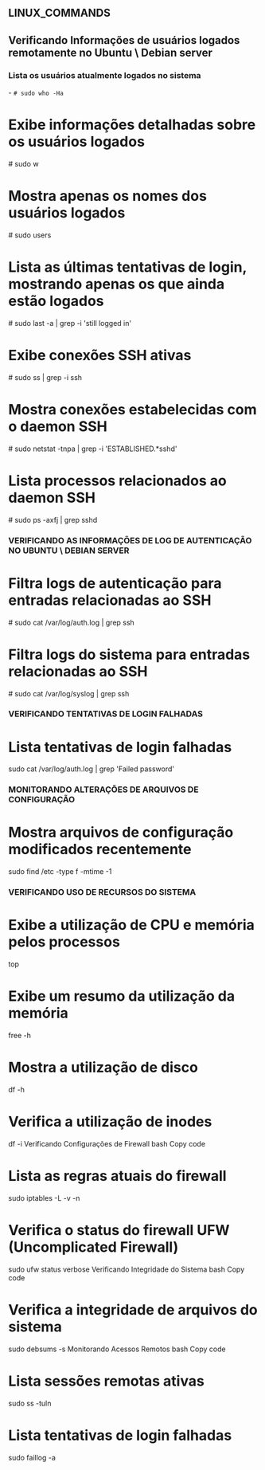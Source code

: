 ## LINUX_COMMANDS


## Verificando Informações de  usuários logados remotamente no Ubuntu \ Debian server
### Lista os usuários atualmente logados no sistema
\- `# sudo who -Ha`

# Exibe informações detalhadas sobre os usuários logados
\# sudo w

# Mostra apenas os nomes dos usuários logados
\# sudo users

# Lista as últimas tentativas de login, mostrando apenas os que ainda estão logados
\# sudo last -a | grep -i 'still logged in'

# Exibe conexões SSH ativas
\# sudo ss | grep -i ssh

# Mostra conexões estabelecidas com o daemon SSH
\# sudo netstat -tnpa | grep -i 'ESTABLISHED.*sshd'

# Lista processos relacionados ao daemon SSH
\# sudo ps -axfj | grep sshd

### VERIFICANDO AS INFORMAÇÕES DE LOG DE AUTENTICAÇÃO NO UBUNTU \ DEBIAN SERVER ###

# Filtra logs de autenticação para entradas relacionadas ao SSH
\# sudo cat /var/log/auth.log | grep ssh

# Filtra logs do sistema para entradas relacionadas ao SSH
\# sudo cat /var/log/syslog | grep ssh

### VERIFICANDO TENTATIVAS DE LOGIN FALHADAS ###

# Lista tentativas de login falhadas
sudo cat /var/log/auth.log | grep 'Failed password'

### MONITORANDO ALTERAÇÕES DE ARQUIVOS DE CONFIGURAÇÃO ###

# Mostra arquivos de configuração modificados recentemente
sudo find /etc -type f -mtime -1

### VERIFICANDO USO DE RECURSOS DO SISTEMA ###

# Exibe a utilização de CPU e memória pelos processos
top

# Exibe um resumo da utilização da memória
free -h

# Mostra a utilização de disco
df -h

# Verifica a utilização de inodes
df -i
Verificando Configurações de Firewall
bash
Copy code
# Lista as regras atuais do firewall
sudo iptables -L -v -n

# Verifica o status do firewall UFW (Uncomplicated Firewall)
sudo ufw status verbose
Verificando Integridade do Sistema
bash
Copy code
# Verifica a integridade de arquivos do sistema
sudo debsums -s
Monitorando Acessos Remotos
bash
Copy code
# Lista sessões remotas ativas
sudo ss -tuln

# Lista tentativas de login falhadas
sudo faillog -a
